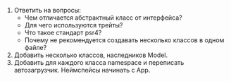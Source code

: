 1.	Ответить на вопросы:
      +	Чем отличается абстрактный класс от интерфейса?
      +	Для чего используются трейты?
      +	Что такое стандарт psr4?
      +	Почему не рекомендуется создавать несколько классов в одном файле?
2.	Добавить несколько классов, наследников Model.
3.	Добавить для каждого класса namespace и переписать автозагрузчик. Неймспейсы начинать с App.

